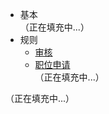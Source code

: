 - 基本  
（正在填充中...）
- 规则
  - [审核](wiki/rule/gs.md)
  - [职位申请](wiki/rule/apply.md)  
  （正在填充中...）

（正在填充中...）
